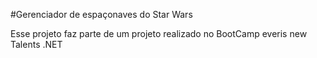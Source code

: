 #Gerenciador de espaçonaves do Star Wars

Esse projeto faz parte de um projeto realizado no BootCamp everis new Talents .NET